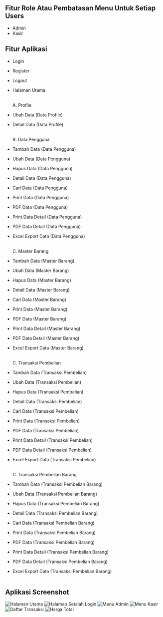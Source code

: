 
## Fitur Role Atau Pembatasan Menu Untuk Setiap Users

-   Admin
-   Kasir

## Fitur Aplikasi

-   Login<br>
-   Register<br>
-   Logout<br>
-   Halaman Utama<br><br>

    A. Profile<br>

-   Ubah Data (Data Profile)<br>
-   Detail Data (Data Profile)<br><br>

    B. Data Pengguna<br>

-   Tambah Data (Data Pengguna)<br>
-   Ubah Data (Data Pengguna)<br>
-   Hapus Data (Data Pengguna)<br>
-   Detail Data (Data Pengguna)<br>
-   Cari Data (Data Pengguna)<br>
-   Print Data (Data Pengguna)<br>
-   PDF Data (Data Pengguna)<br>
-   Print Data Detail (Data Pengguna)<br>
-   PDF Data Detail (Data Pengguna)<br>
-   Excel Export Data (Data Pengguna)<br><br>

    C. Master Barang<br>

-   Tambah Data (Master Barang)<br>
-   Ubah Data (Master Barang)<br>
-   Hapus Data (Master Barang)<br>
-   Detail Data (Master Barang)<br>
-   Cari Data (Master Barang)<br>
-   Print Data (Master Barang)<br>
-   PDF Data (Master Barang)<br>
-   Print Data Detail (Master Barang)<br>
-   PDF Data Detail (Master Barang)<br>
-   Excel Export Data (Master Barang)<br><br>

    C. Transaksi Pembelian<br>

-   Tambah Data (Transaksi Pembelian)<br>
-   Ubah Data (Transaksi Pembelian)<br>
-   Hapus Data (Transaksi Pembelian)<br>
-   Detail Data (Transaksi Pembelian)<br>
-   Cari Data (Transaksi Pembelian)<br>
-   Print Data (Transaksi Pembelian)<br>
-   PDF Data (Transaksi Pembelian)<br>
-   Print Data Detail (Transaksi Pembelian)<br>
-   PDF Data Detail (Transaksi Pembelian)<br>
-   Excel Export Data (Transaksi Pembelian)<br><br>

    C. Transaksi Pembelian Barang<br>

-   Tambah Data (Transaksi Pembelian Barang)<br>
-   Ubah Data (Transaksi Pembelian Barang)<br>
-   Hapus Data (Transaksi Pembelian Barang)<br>
-   Detail Data (Transaksi Pembelian Barang)<br>
-   Cari Data (Transaksi Pembelian Barang)<br>
-   Print Data (Transaksi Pembelian Barang)<br>
-   PDF Data (Transaksi Pembelian Barang)<br>
-   Print Data Detail (Transaksi Pembelian Barang)<br>
-   PDF Data Detail (Transaksi Pembelian Barang)<br>
-   Excel Export Data (Transaksi Pembelian Barang)<br><br>

## Aplikasi Screenshot

<img src="public/assets_readme/img/Halaman_Utama.PNG" alt="Halaman Utama">
<img src="public/assets_readme/img/Halaman_Utama_Setelah_Login.PNG" alt="Halaman Setalah Login">
<img src="public/assets_readme/img/Menu_Admin.PNG" alt="Menu Admin">
<img src="public/assets_readme/img/Menu_Kasir.PNG" alt="Menu Kasir">
<img src="public/assets_readme/img/Daftar_Transaksi.PNG" alt="Daftar Transaksi">
<img src="public/assets_readme/img/Harga_Total.PNG" alt="Harga Total">
